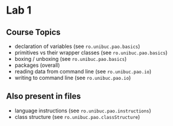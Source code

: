 # Lab 1

## Course Topics

* declaration of variables (see `ro.unibuc.pao.basics`)
* primitives vs their wrapper classes (see `ro.unibuc.pao.basics`)
* boxing / unboxing (see `ro.unibuc.pao.basics`)
* packages (overall)
* reading data from command line (see `ro.unibuc.pao.io`)
* writing to command line (see `ro.unibuc.pao.io`)

## Also present in files

* language instructions (see `ro.unibuc.pao.instructions`)
* class structure (see `ro.unibuc.pao.classStructure`)
